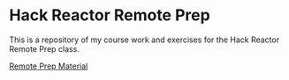 # Hack Reactor Remote Prep
This is a repository of my course work and exercises for the Hack Reactor Remote Prep class.

[Remote Prep Material](http://reactorprep.herokuapp.com/)
